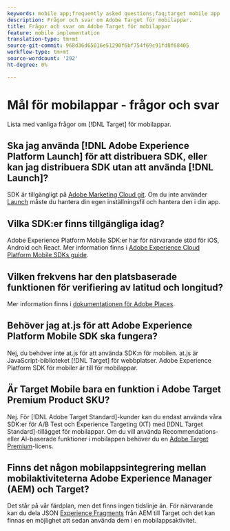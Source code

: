 ```yaml
---
keywords: mobile app;frequently asked questions;faq;target mobile app
description: Frågor och svar om Adobe Target för mobilappar.
title: Frågor och svar om Adobe Target för mobilappar
feature: mobile implementation
translation-type: tm+mt
source-git-commit: 968d36d65016e51290f6bf754f69c91fd8f68405
workflow-type: tm+mt
source-wordcount: '292'
ht-degree: 0%

---
```



# Mål för mobilappar - frågor och svar

Lista med vanliga frågor om [!DNL Target] för mobilappar.

## Ska jag använda [!DNL Adobe Experience Platform Launch] för att distribuera SDK, eller kan jag distribuera SDK utan att använda [!DNL Launch]?

SDK är tillgängligt på [Adobe Marketing Cloud git](https://github.com/Adobe-Marketing-Cloud/acp-sdks/). Om du inte använder [Launch](https://experienceleague.adobe.com/docs/launch/using/overview.html) måste du hantera din egen inställningsfil och hantera den i din app.

## Vilka SDK:er finns tillgängliga idag?

Adobe Experience Platform Mobile SDK:er har för närvarande stöd för iOS, Android och React. Mer information finns i [Adobe Experience Cloud Platform Mobile SDKs guide](https://aep-sdks.gitbook.io/docs/).

## Vilken frekvens har den platsbaserade funktionen för verifiering av latitud och longitud?

Mer information finns i [dokumentationen för Adobe Places](https://placesdocs.com/places-services-by-adobe-documentation/).

## Behöver jag at.js för att Adobe Experience Platform Mobile SDK ska fungera?

Nej, du behöver inte at.js för att använda SDK:n för mobilen. at.js är JavaScript-biblioteket [!DNL Target] för webbplatser. Adobe Experience Platform SDK för mobiler är till för mobilappar.

## Är Target Mobile bara en funktion i Adobe Target Premium Product SKU?

Nej. För [!DNL Adobe Target Standard]-kunder kan du endast använda våra SDK:er för A/B Test och Experience Targeting (XT) med [!DNL Target Standard]-tillägget för mobilappar. Om du vill använda Recommendations- eller AI-baserade funktioner i mobilappen behöver du en [Adobe Target Premium](/help/c-intro/intro.md#premium)-licens.

## Finns det någon mobilappsintegrering mellan mobilaktiviteterna Adobe Experience Manager (AEM) och Target?

Det står på vår färdplan, men det finns ingen tidslinje än. För närvarande kan du dela JSON [Experience Fragments](/help/c-experiences/c-manage-content/aem-experience-fragments.md) från AEM till Target och det kan finnas en möjlighet att sedan använda dem i en mobilappsaktivitet.
